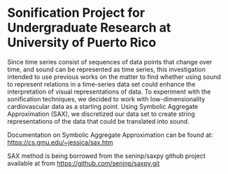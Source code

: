 # Sonification Project for Undergraduate Research at University of Puerto Rico

Since time series consist of sequences of data points that change over time, and sound can be represented as time series, this investigation intended to use previous works on the matter to find whether using sound to represent relations in a time-series data set could enhance the interpretation of visual representations of data. To experiment with the sonification techniques, we decided to work with low-dimensionality cardiovascular data as a starting point. Using Symbolic Aggregate Approximation (SAX), we discretized our data set to create string representations of the data that could be translated into sound.

Documentation on Symbolic Aggregate Approximation can be found at: https://cs.gmu.edu/~jessica/sax.htm 

SAX method is being borrowed from the seninp/saxpy github project available at from https://github.com/seninp/saxpy.git

